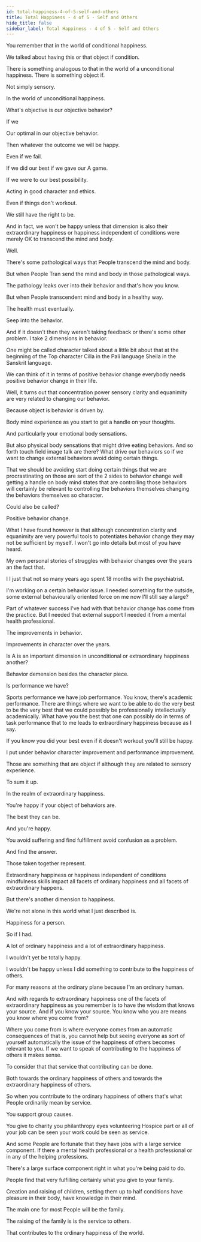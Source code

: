 ```yaml
---
id: total-happiness-4-of-5-self-and-others
title: Total Happiness - 4 of 5 - Self and Others
hide_title: false
sidebar_label: Total Happiness - 4 of 5 - Self and Others
---
```

You remember that in the world of conditional happiness.

We talked about having this or that object if condition.

There is something analogous to that in the world of a unconditional happiness. There is something object if.

Not simply sensory.

In the world of unconditional happiness.

What's objective is our objective behavior?

If we

Our optimal in our objective behavior.

Then whatever the outcome we will be happy.

Even if we fail.

If we did our best if we gave our A game.

If we were to our best possibility.

Acting in good character and ethics.

Even if things don't workout.

We still have the right to be.

And in fact, we won't be happy unless that dimension is also their extraordinary happiness or happiness independent of conditions were merely OK to transcend the mind and body.

Well.

There's some pathological ways that People transcend the mind and body.

But when People Tran send the mind and body in those pathological ways.

The pathology leaks over into their behavior and that's how you know.

But when People transcendent mind and body in a healthy way.

The health must eventually.

Seep into the behavior.

And if it doesn't then they weren't taking feedback or there's some other problem. I take 2 dimensions in behavior.

One might be called character talked about a little bit about that at the beginning of the Top character Cilla in the Pali language Sheila in the Sanskrit language.

We can think of it in terms of positive behavior change everybody needs positive behavior change in their life.

Well, it turns out that concentration power sensory clarity and equanimity are very related to changing our behavior.

Because object is behavior is driven by.

Body mind experience as you start to get a handle on your thoughts.

And particularly your emotional body sensations.

But also physical body sensations that might drive eating behaviors. And so forth touch field image talk are there? What drive our behaviors so if we want to change external behaviors avoid doing certain things.

That we should be avoiding start doing certain things that we are procrastinating on those are sort of the 2 sides to behavior change well getting a handle on body mind states that are controlling those behaviors will certainly be relevant to controlling the behaviors themselves changing the behaviors themselves so character.

Could also be called?

Positive behavior change.

What I have found however is that although concentration clarity and equanimity are very powerful tools to potentiates behavior change they may not be sufficient by myself. I won't go into details but most of you have heard.

My own personal stories of struggles with behavior changes over the years an the fact that.

I I just that not so many years ago spent 18 months with the psychiatrist.

I'm working on a certain behavior issue. I needed something for the outside, some external behaviourally oriented force on me now I'll still say a large?

Part of whatever success I've had with that behavior change has come from the practice. But I needed that external support I needed it from a mental health professional.

The improvements in behavior.

Improvements in character over the years.

Is A is an important dimension in unconditional or extraordinary happiness another?

Behavior demension besides the character piece.

Is performance we have?

Sports performance we have job performance. You know, there's academic performance. There are things where we want to be able to do the very best to be the very best that we could possibly be professionally intellectually academically. What have you the best that one can possibly do in terms of task performance that to me leads to extraordinary happiness because as I say.

If you know you did your best even if it doesn't workout you'll still be happy.

I put under behavior character improvement and performance improvement.

Those are something that are object if although they are related to sensory experience.

To sum it up.

In the realm of extraordinary happiness.

You're happy if your object of behaviors are.

The best they can be.

And you're happy.

You avoid suffering and find fulfillment avoid confusion as a problem.

And find the answer.

Those taken together represent.

Extraordinary happiness or happiness independent of conditions mindfulness skills impact all facets of ordinary happiness and all facets of extraordinary happens.

But there's another dimension to happiness.

We're not alone in this world what I just described is.

Happiness for a person.

So if I had.

A lot of ordinary happiness and a lot of extraordinary happiness.

I wouldn't yet be totally happy.

I wouldn't be happy unless I did something to contribute to the happiness of others.

For many reasons at the ordinary plane because I'm an ordinary human.

And with regards to extraordinary happiness one of the facets of extraordinary happiness as you remember is to have the wisdom that knows your source. And if you know your source. You know who you are means you know where you come from?

Where you come from is where everyone comes from an automatic consequences of that is, you cannot help but seeing everyone as sort of yourself automatically the issue of the happiness of others becomes relevant to you. If we want to speak of contributing to the happiness of others it makes sense.

To consider that that service that contributing can be done.

Both towards the ordinary happiness of others and towards the extraordinary happiness of others.

So when you contribute to the ordinary happiness of others that's what People ordinarily mean by service.

You support group causes.

You give to charity you philanthropy eyes volunteering Hospice part or all of your job can be seen your work could be seen as service.

And some People are fortunate that they have jobs with a large service component. If there a mental health professional or a health professional or in any of the helping professions.

There's a large surface component right in what you're being paid to do.

People find that very fulfilling certainly what you give to your family.

Creation and raising of children, setting them up to half conditions have pleasure in their body, have knowledge in their mind.

The main one for most People will be the family.

The raising of the family is is the service to others.

That contributes to the ordinary happiness of the world.

